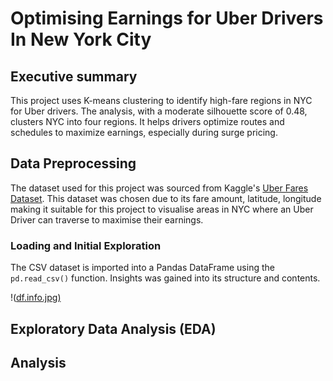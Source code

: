 # Optimising Earnings for Uber Drivers In New York City


## Executive summary
This project uses K-means clustering to identify high-fare regions in NYC for Uber drivers. The analysis, with a moderate silhouette score of 0.48, clusters NYC into four regions. It helps drivers optimize routes and schedules to maximize earnings, especially during surge pricing.



## Data Preprocessing
The dataset used for this project was sourced from Kaggle's [Uber Fares Dataset](https://www.kaggle.com/datasets/yasserh/uber-fares-dataset/data). 
This dataset was chosen due to its fare amount, latitude, longitude making it suitable for this project to visualise areas in NYC where an Uber Driver can traverse to maximise their earnings.

### Loading and Initial Exploration
The CSV dataset is imported into a Pandas DataFrame using the `pd.read_csv()` function.
Insights was gained into its structure and contents. 

!([df.info.jpg)](https://github.com/JA96x/Uber_fares_analysis/blob/main/screenshots/df.info.PNG)




## Exploratory Data Analysis (EDA)




## Analysis 
